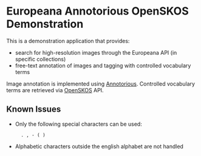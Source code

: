 # Europeana Annotorious OpenSKOS Demonstration

This is a demonstration application that provides:

* search for high-resolution images through the Europeana API (in specific collections)
* free-text annotation of images and tagging with controlled vocabulary terms

Image annotation is implemented using [Annotorious](http://annotorious.github.io). Controlled vocabulary
terms are retrieved via [OpenSKOS](http://openskos.org) API.

## Known Issues

* Only the following special characters can be used:

        . , - ( )

* Alphabetic characters outside the english alphabet are not handled